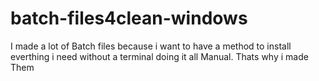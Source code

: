 # batch-files4clean-windows
I made a lot of Batch files because i want to have a method to install everthing i need without a terminal doing it all Manual. Thats why i made Them

